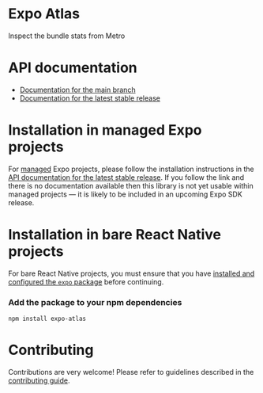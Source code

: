 # Expo Atlas

Inspect the bundle stats from Metro

# API documentation

- [Documentation for the main branch](https://github.com/expo/expo/blob/main/docs/pages/versions/unversioned/sdk/metro-bundle-plugin.md)
- [Documentation for the latest stable release](https://docs.expo.dev/versions/latest/sdk/metro-bundle-plugin/)

# Installation in managed Expo projects

For [managed](https://docs.expo.dev/archive/managed-vs-bare/) Expo projects, please follow the installation instructions in the [API documentation for the latest stable release](#api-documentation). If you follow the link and there is no documentation available then this library is not yet usable within managed projects &mdash; it is likely to be included in an upcoming Expo SDK release.

# Installation in bare React Native projects

For bare React Native projects, you must ensure that you have [installed and configured the `expo` package](https://docs.expo.dev/bare/installing-expo-modules/) before continuing.

### Add the package to your npm dependencies

```
npm install expo-atlas
```




# Contributing

Contributions are very welcome! Please refer to guidelines described in the [contributing guide]( https://github.com/expo/expo#contributing).
